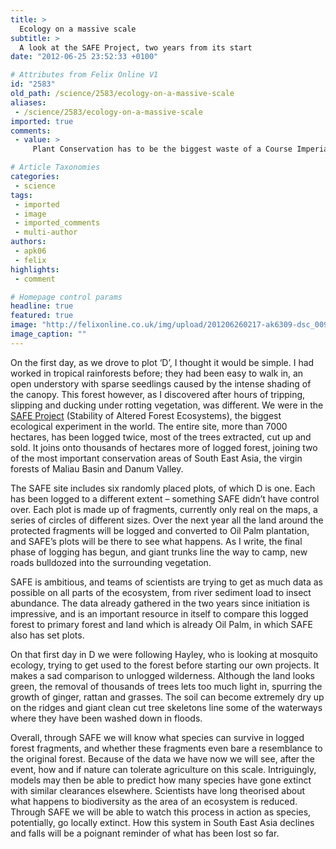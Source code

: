 ```yaml
---
title: >
  Ecology on a massive scale
subtitle: >
  A look at the SAFE Project, two years from its start
date: "2012-06-25 23:52:33 +0100"

# Attributes from Felix Online V1
id: "2583"
old_path: /science/2583/ecology-on-a-massive-scale
aliases:
 - /science/2583/ecology-on-a-massive-scale
imported: true
comments:
 - value: >
     Plant Conservation has to be the biggest waste of a Course Imperial offered.,http://i0.kym-cdn.com/photos/images/newsfeed/000/200/420/BRTky.jpg?1321408042

# Article Taxonomies
categories:
 - science
tags:
 - imported
 - image
 - imported_comments
 - multi-author
authors:
 - apk06
 - felix
highlights:
 - comment

# Homepage control params
headline: true
featured: true
image: "http://felixonline.co.uk/img/upload/201206260217-ak6309-dsc_0093.jpg"
image_caption: ""
---
```


On the first day, as we drove to plot ‘D’, I thought it would be simple. I had worked in tropical rainforests before; they had been easy to walk in, an open understory with sparse seedlings caused by the intense shading of the canopy. This forest however, as I discovered after hours of tripping, slipping and ducking under rotting vegetation, was different. We were in the [SAFE Project](http://www.safeproject.net/) (Stability of Altered Forest Ecosystems), the biggest ecological experiment in the world. The entire site, more than 7000 hectares, has been logged twice, most of the trees extracted, cut up and sold. It joins onto thousands of hectares more of logged forest, joining two of the most important conservation areas of South East Asia, the virgin forests of Maliau Basin and Danum Valley.

The SAFE site includes six randomly placed plots, of which D is one. Each has been logged to a different extent – something SAFE didn’t have control over. Each plot is made up of fragments, currently only real on the maps, a series of circles of different sizes. Over the next year all the land around the protected fragments will be logged and converted to Oil Palm plantation, and SAFE’s plots will be there to see what happens. As I write, the final phase of logging has begun, and giant trunks line the way to camp, new roads bulldozed into the surrounding vegetation.

SAFE is ambitious, and teams of scientists are trying to get as much data as possible on all parts of the ecosystem, from river sediment load to insect abundance. The data already gathered in the two years since initiation is impressive, and is an important resource in itself to compare this logged forest to primary forest and land which is already Oil Palm, in which SAFE also has set plots.

On that first day in D we were following Hayley, who is looking at mosquito ecology, trying to get used to the forest before starting our own projects. It makes a sad comparison to unlogged wilderness. Although the land looks green, the removal of thousands of trees lets too much light in, spurring the growth of ginger, rattan and grasses. The soil can become extremely dry up on the ridges and giant clean cut tree skeletons line some of the waterways where they have been washed down in floods.

Overall, through SAFE we will know what species can survive in logged forest fragments, and whether these fragments even bare a resemblance to the original forest. Because of the data we have now we will see, after the event, how and if nature can tolerate agriculture on this scale. Intriguingly, models may then be able to predict how many species have gone extinct with similar clearances elsewhere. Scientists have long theorised about what happens to biodiversity as the area of an ecosystem is reduced. Through SAFE we will be able to watch this process in action as species, potentially, go locally extinct. How this system in South East Asia declines and falls will be a poignant reminder of what has been lost so far.
